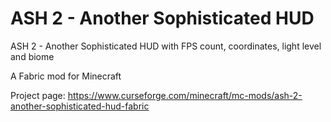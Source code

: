 # ASH 2 - Another Sophisticated HUD

ASH 2 - Another Sophisticated HUD with FPS count, coordinates, light level and biome

A Fabric mod for Minecraft

Project page: https://www.curseforge.com/minecraft/mc-mods/ash-2-another-sophisticated-hud-fabric
